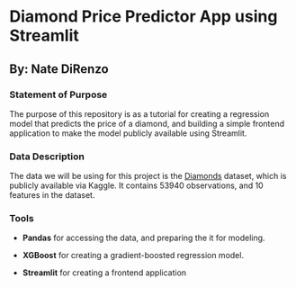 # Diamond Price Predictor App using Streamlit #

## By: Nate DiRenzo ##

### Statement of Purpose ###

The purpose of this repository is as a tutorial for creating a regression model that predicts the price of a diamond, and building a simple frontend application to make the model publicly available using Streamlit.

### Data Description ###

The data we will be using for this project is the [Diamonds](https://www.kaggle.com/datasets/shivam2503/diamonds) dataset, which is publicly available via Kaggle. It contains 53940 observations, and 10 features in the dataset.

### Tools ###

- **Pandas** for accessing the data, and preparing the it for modeling.

- **XGBoost** for creating a gradient-boosted regression model.

- **Streamlit** for creating a frontend application
